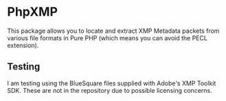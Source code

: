 # PhpXMP #

This package allows you to locate and extract XMP Metadata packets from various file formats in Pure PHP (which means
you can avoid the PECL extension).

## Testing ##

I am testing using the BlueSquare files supplied with Adobe's XMP Toolkit SDK. These are not in the repository due to
possible licensing concerns.

